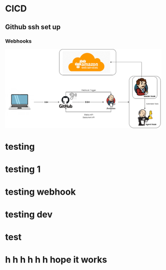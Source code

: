 # CICD
## Github ssh set up
### Webhooks
![](images/CICD.png)
# testing
# testing 1
# testing webhook
# testing dev
# test
# h h h h h h hope it works

